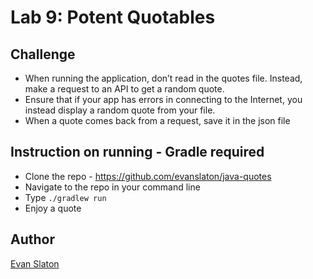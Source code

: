 # Lab 9: Potent Quotables

## Challenge
* When running the application, don’t read in the quotes file. Instead, make a request to an API to get a random quote.
* Ensure that if your app has errors in connecting to the Internet, you instead display a random quote from your file.
* When a quote comes back from a request, save it in the json file

## Instruction on running - Gradle required
* Clone the repo - https://github.com/evanslaton/java-quotes
* Navigate to the repo in your command line
* Type `./gradlew run`
* Enjoy a quote

## Author
[Evan Slaton](https://www.linkedin.com/in/evanslaton/)






